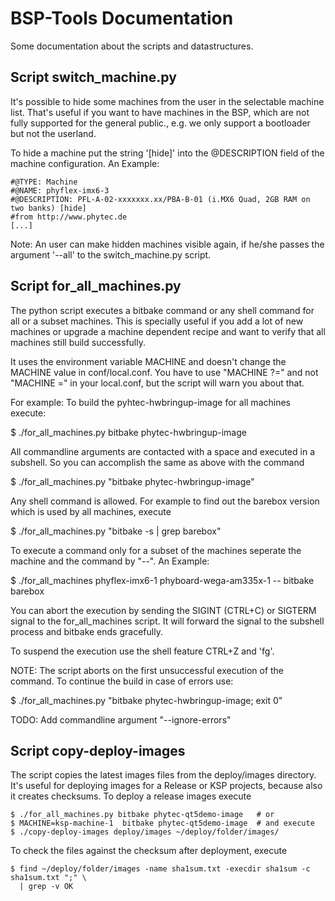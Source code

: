 
BSP-Tools Documentation
=======================

Some documentation about the scripts and datastructures.


Script switch_machine.py
-------------------------

It's possible to hide some machines from the user in the selectable machine
list. That's useful if you want to have machines in the BSP, which are not
fully supported for the general public., e.g. we only support a bootloader but
not the userland.

To hide a machine put the string '[hide]' into the @DESCRIPTION field of the
machine configuration. An Example:

    #@TYPE: Machine
    #@NAME: phyflex-imx6-3
    #@DESCRIPTION: PFL-A-02-xxxxxxx.xx/PBA-B-01 (i.MX6 Quad, 2GB RAM on two banks) [hide]
    #from http://www.phytec.de
    [...]

Note: An user can make hidden machines visible again, if he/she passes the
argument '--all' to the switch_machine.py script.


Script for_all_machines.py
--------------------------

The python script executes a bitbake command or any shell command for all or a
subset machines. This is specially useful if you add a lot of new machines or
upgrade a machine dependent recipe and want to verify that all machines still
build successfully.

It uses the environment variable MACHINE and doesn't change the MACHINE value
in conf/local.conf. You have to use "MACHINE ?=" and not "MACHINE =" in your
local.conf, but the script will warn you about that.

For example: To build the pyhtec-hwbringup-image for all machines execute:

   $ ./for_all_machines.py bitbake phytec-hwbringup-image

All commandline arguments are contacted with a space and executed in a
subshell. So you can accomplish the same as above with the command

   $ ./for_all_machines.py "bitbake phytec-hwbringup-image"

Any shell command is allowed. For example to find out the barebox version which
is used by all machines, execute

   $ ./for_all_machines.py "bitbake -s | grep barebox"

To execute a command only for a subset of the machines seperate the machine and
the command by "--". An Example:

   $ ./for_all_machines phyflex-imx6-1 phyboard-wega-am335x-1 -- bitbake barebox

You can abort the execution by sending the SIGINT (CTRL+C) or SIGTERM signal to
the for_all_machines script. It will forward the signal to the subshell process
and bitbake ends gracefully.

To suspend the execution use the shell feature CTRL+Z and 'fg'.

NOTE: The script aborts on the first unsuccessful execution of the command. To
continue the build in case of errors use:

   $ ./for_all_machines.py "bitbake phytec-hwbringup-image; exit 0"

TODO: Add commandline argument "--ignore-errors"


Script copy-deploy-images
-------------------------

The script copies the latest images files from the deploy/images directory.
It's useful for deploying images for a Release or KSP projects, because also it
creates checksums.  To deploy a release images execute

    $ ./for_all_machines.py bitbake phytec-qt5demo-image   # or
    $ MACHINE=ksp-machine-1  bitbake phytec-qt5demo-image  # and execute
    $ ./copy-deploy-images deploy/images ~/deploy/folder/images/

To check the files against the checksum after deployment, execute

    $ find ~/deploy/folder/images -name sha1sum.txt -execdir sha1sum -c sha1sum.txt ";" \
      | grep -v OK
